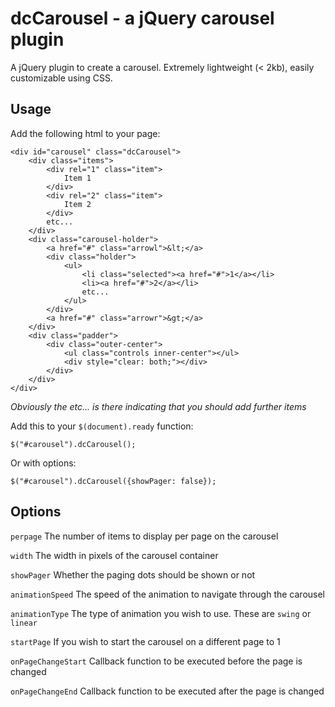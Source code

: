 dcCarousel - a jQuery carousel plugin
====================

A jQuery plugin to create a carousel. Extremely lightweight (< 2kb), easily customizable using CSS.

Usage
---------------------

Add the following html to your page:

	<div id="carousel" class="dcCarousel">
		<div class="items">
			<div rel="1" class="item">
				Item 1
			</div>
			<div rel="2" class="item">
				Item 2
			</div>
			etc...
		</div>	
		<div class="carousel-holder">
			<a href="#" class="arrowl">&lt;</a>
			<div class="holder">
				<ul>
					<li class="selected"><a href="#">1</a></li>
					<li><a href="#">2</a></li>
					etc...					
				</ul>
			</div>
			<a href="#" class="arrowr">&gt;</a>
		</div>
		<div class="padder">
			<div class="outer-center">
				<ul class="controls inner-center"></ul>
				<div style="clear: both;"></div>
			</div>
		</div>
	</div>
	
<i>Obviously the etc... is there indicating that you should add further items</i>
	
Add this to your `$(document).ready` function:

	$("#carousel").dcCarousel();
	
Or with options:

	$("#carousel").dcCarousel({showPager: false});
	
Options
---------------------

`perpage`
The number of items to display per page on the carousel

`width`
The width in pixels of the carousel container

`showPager`
Whether the paging dots should be shown or not

`animationSpeed`
The speed of the animation to navigate through the carousel

`animationType`
The type of animation you wish to use. These are `swing` or `linear`

`startPage`
If you wish to start the carousel on a different page to 1

`onPageChangeStart`
Callback function to be executed before the page is changed

`onPageChangeEnd`
Callback function to be executed after the page is changed